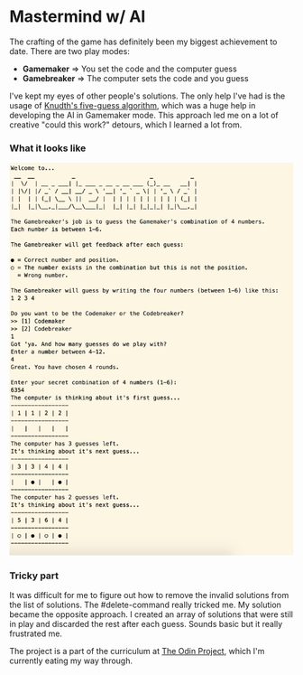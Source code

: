 # Mastermind w/ AI

The crafting of the game has definitely been my biggest achievement to date. There are two play modes:
- **Gamemaker** => You set the code and the computer guess
- **Gamebreaker** => The computer sets the code and you guess

I've kept my eyes of other people's solutions. The only help I've had is the usage of [Knudth's five-guess algorithm](https://en.wikipedia.org/wiki/Mastermind_(board_game)), which was a huge help in developing the AI in Gamemaker mode. This approach led me on a lot of creative "could this work?" detours, which I learned a lot from.

### What it looks like
![](gameplay.png)

### Tricky part
It was difficult for me to figure out how to remove the invalid solutions from the list of solutions. The #delete-command really tricked me. My solution became the opposite approach. I created an array of solutions that were still in play and discarded the rest after each guess. Sounds basic but it really frustrated me.

The project is a part of the curriculum at [The Odin Project](www.theodinproject.com), which I'm currently eating my way through. 